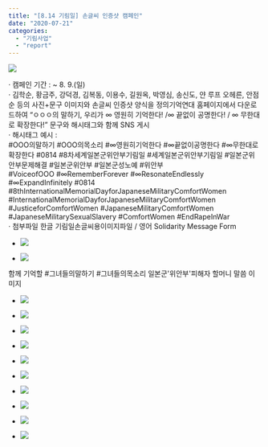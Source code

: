 ```yaml
---
title: "[8.14 기림일] 손글씨 인증샷 캠페인"
date: "2020-07-21"
categories: 
  - "기림사업"
  - "report"
---
```


![](http://womenandwar.net/kr/wp-content/uploads/2020/07/손글씨-인증샷-1024x1024.jpg)

· 캠페인 기간 : ~ 8. 9.(일)  
· 김학순, 황금주, 강덕경, 김복동, 이용수, 길원옥, 박영심, 송신도, 얀 루프 오헤른, 안점순 등의 사진+문구 이미지와 손글씨 인증샷 양식을 정의기억연대 홈페이지에서 다운로드하여 “ㅇㅇㅇ의 말하기, 우리가 ∞ 영원히 기억한다! /∞ 끝없이 공명한다! / ∞ 무한대로 확장한다!” 문구와 해시태그와 함께 SNS 게시  
· 해시태그 예시 :  
#OOO의말하기 #OOO의목소리 #∞영원히기억한다 #∞끝없이공명한다 #∞무한대로확장한다 #0814 #8차세계일본군위안부기림일 #세계일본군위안부기림일 #일본군위안부문제해결 #일본군위안부 #일본군성노예 #위안부  
#VoiceofOOO #∞RememberForever #∞ResonateEndlessly #∞ExpandInfinitely #0814 #8thInternationalMemorialDayforJapaneseMilitaryComfortWomen #InternationalMemorialDayforJapaneseMilitaryComfortWomen #JusticeforComfortWomen #JapaneseMilitaryComfortWomen #JapaneseMilitarySexualSlavery #ComfortWomen #EndRapeInWar  
· 첨부파일 한글 기림일손글씨용이미지파일 / 영어 Solidarity Message Form

- ![](http://womenandwar.net/kr/wp-content/uploads/2020/07/Solidarity-Message-Form.jpg)
    
- ![](http://womenandwar.net/kr/wp-content/uploads/2020/07/기림일-손글씨용-이미지-파일-01.jpg)
    

함께 기억할 #그녀들의말하기 #그녀들의목소리 일본군'위안부'피해자 할머니 말씀 이미지

- ![](http://womenandwar.net/kr/wp-content/uploads/2020/07/황금주-할머니-1024x1024.jpg)
    
- ![](http://womenandwar.net/kr/wp-content/uploads/2020/07/이용수-할머니-1024x1024.jpg)
    
- ![](http://womenandwar.net/kr/wp-content/uploads/2020/07/송신도-할머니-1024x1024.jpg)
    
- ![](http://womenandwar.net/kr/wp-content/uploads/2020/07/길원옥-할머니-1024x1024.jpg)
    
- ![](http://womenandwar.net/kr/wp-content/uploads/2020/07/강덕경-할머니-1024x1024.jpg)
    
- ![](http://womenandwar.net/kr/wp-content/uploads/2020/07/박영심-할머니-1024x1024.jpg)
    
- ![](http://womenandwar.net/kr/wp-content/uploads/2020/07/안점순-할머니한글-1024x1024.jpg)
    
- ![](http://womenandwar.net/kr/wp-content/uploads/2020/07/김복동-할머니-1024x1024.jpg)
    
- ![](http://womenandwar.net/kr/wp-content/uploads/2020/07/얀-루프-오헤른-할머니-1024x1024.jpg)
    
- ![](http://womenandwar.net/kr/wp-content/uploads/2020/07/김학순-할머니-1024x1024.jpg)
